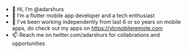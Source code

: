- 👋 Hi, I’m @adarshurs
- 👀 I’m a flutter mobile app developer and a tech enthusiast 
- 🌱 I've been working independently from last 6 or so years on mobile apps, do check out my apps on https://vlcmobileremote.com
- 📫 Reach me on twitter.com/adarshurs for collabrations and opportunities 

<!---
adarshurs/adarshurs is a ✨ special ✨ repository because its `README.md` (this file) appears on your GitHub profile.
You can click the Preview link to take a look at your changes.
--->
